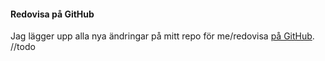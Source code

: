 #### Redovisa på GitHub

Jag lägger upp alla nya ändringar på mitt repo för me/redovisa [på GitHub](XXX).
//todo
